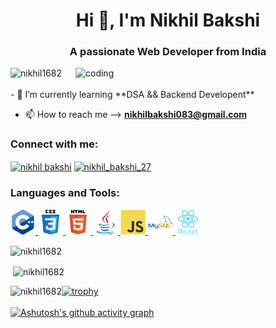 <h1 align="center">Hi 👋, I'm Nikhil Bakshi</h1>
<h3 align="center">A passionate Web Developer from India</h3>
<img align="right"alt="coding"width="400"src="https://user-images.githubusercontent.com/55389276/140866485-8fb1c876-9a8f-4d6a-98dc-08c4981eaf70.gif">
<p align="left"> <img src="https://komarev.com/ghpvc/?username=nikhil1682&label=Profile%20views&color=0e75b6&style=flat" alt="nikhil1682" /><br><br>
- 🌱 I’m currently learning **DSA && Backend Developent**

- 📫 How to reach me --> **nikhilbakshi083@gmail.com**
</p align="left">

<h3 align="left">Connect with me:</h3>
<p align="left">
<a href="linkedin.com/in/nikhil-bakshi-0a6b60200" target="blank"><img align="center" src="https://raw.githubusercontent.com/rahuldkjain/github-profile-readme-generator/master/src/images/icons/Social/linked-in-alt.svg" alt="nikhil bakshi" height="30" width="40" /></a>
<a href="https://instagram.com/nikhil_bakshi_27" target="blank"><img align="center" src="https://raw.githubusercontent.com/rahuldkjain/github-profile-readme-generator/master/src/images/icons/Social/instagram.svg" alt="nikhil_bakshi_27" height="30" width="40" /></a>
</p>

<h3 align="left">Languages and Tools:</h3>
<p align="left"> <a href="https://www.w3schools.com/cpp/" target="_blank" rel="noreferrer"> <img src="https://raw.githubusercontent.com/devicons/devicon/master/icons/cplusplus/cplusplus-original.svg" alt="cplusplus" width="40" height="40"/> </a> <a href="https://www.w3schools.com/css/" target="_blank" rel="noreferrer"> <img src="https://raw.githubusercontent.com/devicons/devicon/master/icons/css3/css3-original-wordmark.svg" alt="css3" width="40" height="40"/> </a> <a href="https://www.w3.org/html/" target="_blank" rel="noreferrer"> <img src="https://raw.githubusercontent.com/devicons/devicon/master/icons/html5/html5-original-wordmark.svg" alt="html5" width="40" height="40"/> </a> <a href="https://www.java.com" target="_blank" rel="noreferrer"> <img src="https://raw.githubusercontent.com/devicons/devicon/master/icons/java/java-original.svg" alt="java" width="40" height="40"/> </a> <a href="https://developer.mozilla.org/en-US/docs/Web/JavaScript" target="_blank" rel="noreferrer"> <img src="https://raw.githubusercontent.com/devicons/devicon/master/icons/javascript/javascript-original.svg" alt="javascript" width="40" height="40"/> </a> <a href="https://www.mysql.com/" target="_blank" rel="noreferrer"> <img src="https://raw.githubusercontent.com/devicons/devicon/master/icons/mysql/mysql-original-wordmark.svg" alt="mysql" width="40" height="40"/> </a> <a href="https://reactjs.org/" target="_blank" rel="noreferrer"> <img src="https://raw.githubusercontent.com/devicons/devicon/master/icons/react/react-original-wordmark.svg" alt="react" width="40" height="40"/> </a> </p>

<p><img align="center" src="https://github-readme-stats.vercel.app/api/top-langs?username=nikhil1682&show_icons=true&locale=en&layout=compact" alt="nikhil1682" /></p>

<p>&nbsp;<img align="center" src="https://github-readme-stats.vercel.app/api?username=nikhil1682&show_icons=true&locale=en" alt="nikhil1682" /></p>

<p><img align="left" src="https://github-readme-streak-stats.herokuapp.com/?user=nikhil1682&" alt="nikhil1682" /></p>

[![trophy](https://github-profile-trophy.vercel.app/?username=Nikhil1682)](https://github.com/ryo-ma/github-profile-trophy)<br><br>
[![Ashutosh's github activity graph](https://github-readme-activity-graph.cyclic.app/graph?username=Nikhil1682&bg_color=000000&color=2ac048&line=00ffaa&point=49b9df&area=true&hide_border=true)](https://github.com/ashutosh00710/github-readme-activity-graph)
